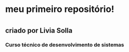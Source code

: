 <h1 aling="center">meu primeiro repositório!<h1>
<h2>criado por Livia Solla</h2>
<h3>Curso técnico de desenvolvimento de sistemas</h3>

